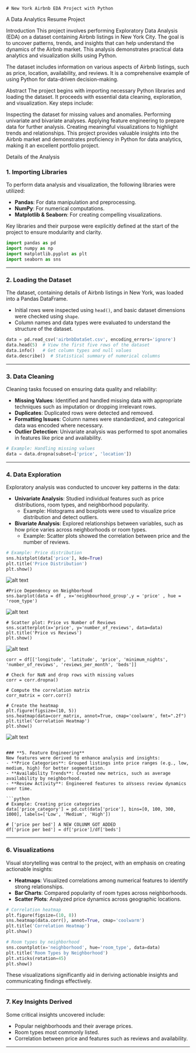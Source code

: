     # New York Airbnb EDA Project with Python
A Data Analytics Resume Project

Introduction
This project involves performing Exploratory Data Analysis (EDA) on a dataset containing Airbnb listings in New York City. The goal is to uncover patterns, trends, and insights that can help understand the dynamics of the Airbnb market. This analysis demonstrates practical data analytics and visualization skills using Python.

The dataset includes information on various aspects of Airbnb listings, such as price, location, availability, and reviews. It is a comprehensive example of using Python for data-driven decision-making.

Abstract
The project begins with importing necessary Python libraries and loading the dataset. It proceeds with essential data cleaning, exploration, and visualization. Key steps include:

Inspecting the dataset for missing values and anomalies.
Performing univariate and bivariate analyses.
Applying feature engineering to prepare data for further analysis.
Creating meaningful visualizations to highlight trends and relationships.
This project provides valuable insights into the Airbnb market and demonstrates proficiency in Python for data analytics, making it an excellent portfolio project.

Details of the Analysis

### **1. Importing Libraries**  

To perform data analysis and visualization, the following libraries were utilized:  
- **Pandas**: For data manipulation and preprocessing.  
- **NumPy**: For numerical computations.  
- **Matplotlib & Seaborn**: For creating compelling visualizations.  

Key libraries and their purpose were explicitly defined at the start of the project to ensure modularity and clarity.  
```python
import pandas as pd
import numpy as np
import matplotlib.pyplot as plt
import seaborn as sns
```

---

### **2. Loading the Dataset**  
The dataset, containing details of Airbnb listings in New York, was loaded into a Pandas DataFrame.  
- Initial rows were inspected using `head()`, and basic dataset dimensions were checked using `shape`.  
- Column names and data types were evaluated to understand the structure of the dataset.  

```python
data = pd.read_csv('airbnbDataSet.csv', encoding_errors='ignore')
data.head(5)  # View the first five rows of the dataset
data.info()   # Get column types and null values
data.describe()  # Statistical summary of numerical columns
```

---

### **3. Data Cleaning**  
Cleaning tasks focused on ensuring data quality and reliability:  
- **Missing Values**: Identified and handled missing data with appropriate techniques such as imputation or dropping irrelevant rows.  
- **Duplicates**: Duplicated rows were detected and removed.  
- **Formatting Issues**: Column names were standardized, and categorical data was encoded where necessary.  
- **Outlier Detection**: Univariate analysis was performed to spot anomalies in features like price and availability.


```python
# Example: Handling missing values
data = data.dropna(subset=['price', 'location'])
```

---

### **4. Data Exploration**  
Exploratory analysis was conducted to uncover key patterns in the data:  
- **Univariate Analysis**: Studied individual features such as price distributions, room types, and neighborhood popularity.  
  - Example: Histograms and boxplots were used to visualize price distribution and detect outliers.  
- **Bivariate Analysis**: Explored relationships between variables, such as how price varies across neighborhoods or room types.  
  - Example: Scatter plots showed the correlation between price and the number of reviews.

```python
# Example: Price distribution
sns.histplot(data['price'], kde=True)
plt.title('Price Distribution')
plt.show()
```
![alt text](image-1.png)
```
#Price Dependency on Neighborhoud
sns.barplot(data = df , x='neighbourhood_group',y = 'price' , hue = 'room_type')
```
![alt text](image-2.png)
```
# Scatter plot: Price vs Number of Reviews
sns.scatterplot(x='price', y='number_of_reviews', data=data)
plt.title('Price vs Reviews')
plt.show()
```
![alt text](image.png)
```
corr = df[['longitude', 'latitude', 'price', 'minimum_nights', 'number_of_reviews', 'reviews_per_month', 'beds']]

# Check for NaN and drop rows with missing values
corr = corr.dropna()

# Compute the correlation matrix
corr_matrix = corr.corr()

# Create the heatmap
plt.figure(figsize=(10, 5))
sns.heatmap(data=corr_matrix, annot=True, cmap='coolwarm', fmt=".2f")
plt.title('Correlation Heatmap')
plt.show()
```
![alt text](image-3.png)
```

### **5. Feature Engineering**  
New features were derived to enhance analysis and insights:  
- **Price Categories**: Grouped listings into price ranges (e.g., low, medium, high) for better segmentation.  
- **Availability Trends**: Created new metrics, such as average availability by neighborhood.  
- **Review Activity**: Engineered features to aVssess review dynamics over time.  

```python
# Example: Creating price categories
data['price_category'] = pd.cut(data['price'], bins=[0, 100, 300, 1000], labels=['Low', 'Medium', 'High'])

# ['price per bed'] A NEW COLUNM GOT ADDED
df['price per bed'] = df['price']/df['beds']
```

---

### **6. Visualizations**  
Visual storytelling was central to the project, with an emphasis on creating actionable insights:  
- **Heatmaps**: Visualized correlations among numerical features to identify strong relationships.  
- **Bar Charts**: Compared popularity of room types across neighborhoods.  
- **Scatter Plots**: Analyzed price dynamics across geographic locations.  

```python
# Correlation heatmap
plt.figure(figsize=(10, 8))
sns.heatmap(data.corr(), annot=True, cmap='coolwarm')
plt.title('Correlation Heatmap')
plt.show()

# Room types by neighborhood
sns.countplot(x='neighborhood', hue='room_type', data=data)
plt.title('Room Types by Neighborhood')
plt.xticks(rotation=45)
plt.show()
```

These visualizations significantly aid in deriving actionable insights and communicating findings effectively.

---

### **7. Key Insights Derived**  
Some critical insights uncovered include:  
- Popular neighborhoods and their average prices.  
- Room types most commonly listed.  
- Correlation between price and features such as reviews and availability.  

---
